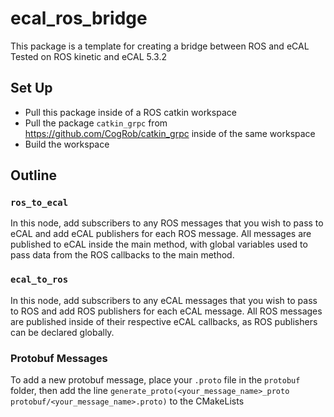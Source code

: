 # ecal_ros_bridge
This package is a template for creating a bridge between ROS and eCAL
Tested on ROS kinetic and eCAL 5.3.2

## Set Up
- Pull this package inside of a ROS catkin workspace
- Pull the package `catkin_grpc` from https://github.com/CogRob/catkin_grpc inside of the same workspace
- Build the workspace

## Outline

### `ros_to_ecal`
In this node, add subscribers to any ROS messages that you wish to pass to eCAL and add eCAL publishers for each ROS message. All messages are published to eCAL inside the main method, with global variables used to pass data from the ROS callbacks to the main method.

### `ecal_to_ros`
In this node, add subscribers to any eCAL messages that you wish to pass to ROS and add ROS publishers for each eCAL message. All ROS messages are published inside of their respective eCAL callbacks, as ROS publishers can be declared globally.

### Protobuf Messages
To add a new protobuf message, place your `.proto` file in the `protobuf` folder, then add the line `generate_proto(<your_message_name>_proto protobuf/<your_message_name>.proto)` to the CMakeLists
